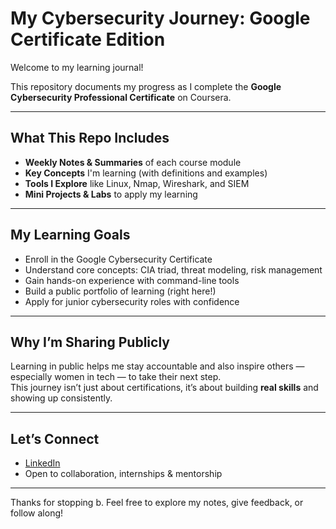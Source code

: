 # My Cybersecurity Journey: Google Certificate Edition

Welcome to my learning journal!  

This repository documents my progress as I complete the **Google Cybersecurity Professional Certificate** on Coursera.

---

##  What This Repo Includes

- **Weekly Notes & Summaries** of each course module
- **Key Concepts** I'm learning (with definitions and examples)
- **Tools I Explore** like Linux, Nmap, Wireshark, and SIEM
- **Mini Projects & Labs** to apply my learning

---

##  My Learning Goals

- Enroll in the Google Cybersecurity Certificate  
- Understand core concepts: CIA triad, threat modeling, risk management  
- Gain hands-on experience with command-line tools  
- Build a public portfolio of learning (right here!)  
- Apply for junior cybersecurity roles with confidence

---


## Why I’m Sharing Publicly

Learning in public helps me stay accountable and also inspire others — especially women in tech — to take their next step.  
This journey isn’t just about certifications, it’s about building **real skills** and showing up consistently.

---

## Let’s Connect

- [LinkedIn](https://www.linkedin.com/in/ambesiwe-majavu-2a908b241)  
- Open to collaboration, internships & mentorship

---

Thanks for stopping b. Feel free to explore my notes, give feedback, or follow along!



